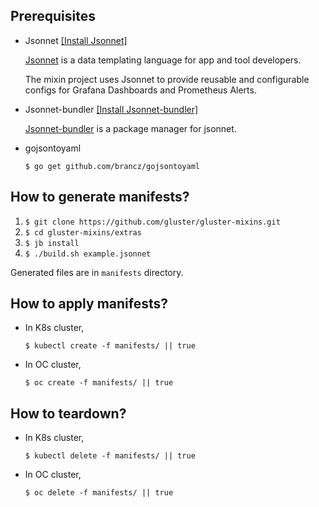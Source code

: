 ## Prerequisites
* Jsonnet [[Install Jsonnet]](https://github.com/google/jsonnet#building-jsonnet)

   [Jsonnet](https://jsonnet.org/learning/getting_started.html) is a data templating language for app and tool developers.

   The mixin project uses Jsonnet to provide reusable and configurable configs for Grafana Dashboards and Prometheus Alerts.
* Jsonnet-bundler [[Install Jsonnet-bundler]](https://github.com/jsonnet-bundler/jsonnet-bundler#install)

   [Jsonnet-bundler](https://github.com/jsonnet-bundler/jsonnet-bundler) is a package manager for jsonnet.
*  gojsontoyaml

   `$ go get github.com/brancz/gojsontoyaml`

## How to generate manifests?
1. `$ git clone https://github.com/gluster/gluster-mixins.git`
2. `$ cd gluster-mixins/extras`
3. `$ jb install`
4. `$ ./build.sh example.jsonnet`

Generated files are in `manifests` directory.

## How to apply manifests?
* In K8s cluster,

  `$ kubectl create -f manifests/ || true`

* In OC cluster,

  `$ oc create -f manifests/ || true`

## How to teardown?

* In K8s cluster,

  `$ kubectl delete -f manifests/ || true`

* In OC cluster,

  `$ oc delete -f manifests/ || true`
